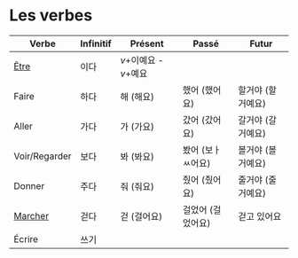 # Les verbes

| Verbe                   | Infinitif | Présent               | Passé             | Futur              |
| ----------------------- | --------- | --------------------- | ----------------- | ------------------ |
| [Être](./être.md)       | 이다      | *v*+이예요 - *v*+예요 |                   |                    |
| Faire                   | 하다      | 해 (해요)             | 했어 (했어요)     | 할거야 (할 거예요) |
| Aller                   | 가다      | 가 (가요)             | 갔어 (갔어요)     | 갈거야 (갈 거예요) |
| Voir/Regarder           | 보다      | 봐 (봐요)             | 봤어 (보ㅏㅆ어요) | 볼거야 (볼 거예요) |
| Donner                  | 주다      | 줘 (줘요)             | 줬어 (줬어요)     | 줄거야 (줄 거예요) |
| [Marcher](./marcher.md) | 걷다      | 걷 (걸어요)           | 걸었어 (걸었어요) | 걷고 있어요        |
| Écrire                  | 쓰기      |                       |                   |                    |
